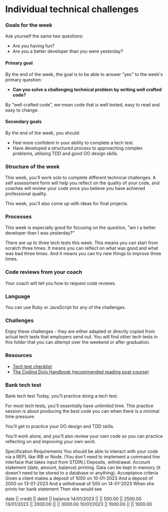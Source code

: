# Individual technical challenges

### Goals for the week

Ask yourself the same two questions:

- Are you having fun?
- Are you a better developer than you were yesterday?

#### Primary goal

By the end of the week, the goal is to be able to answer "yes" to the week's primary question:

- **Can you solve a challenging technical problem by writing well crafted code?**

By "well crafted code", we mean code that is well tested, easy to read and easy to change.

#### Secondary goals

By the end of the week, you should:

- Feel more confident in your ability to complete a tech test.
- Have developed a structured process to approaching complex problems, utilising TDD and good OO design skills.

### Structure of the week

This week, you'll work solo to complete different technical challenges. A self assessment form will help you reflect on the quality of your code, and coaches will review your code once you believe you have achieved professional quality.

This week, you'll also come up with ideas for final projects.

### Processes

This week is especially good for focusing on the question, "am I a better developer than I was yesterday?"

There are up to three tech tests this week. This means you can start from scratch three times. It means you can reflect on what was good and what was bad three times. And it means you can try new things to improve three times.

### Code reviews from your coach

Your coach will tell you how to request code reviews.

### Language

You can use Ruby or JavaScript for any of the challenges.

### Challenges

Enjoy these challenges - they are either adapted or directly copied from actual tech tests that employers send out. You will find other tech tests in this folder that you can attempt over the weekend or after graduation.

### Resources

- [Tech test checklist](https://github.com/makersacademy/jobhunters/tree/main/pills/tech_tests)
- [The Coding Dojo Handbook (recommended reading post-course)](https://leanpub.com/codingdojohandbook)

### Bank tech test

Bank tech test
Today, you'll practice doing a tech test.

For most tech tests, you'll essentially have unlimited time. This practice session is about producing the best code you can when there is a minimal time pressure.

You'll get to practice your OO design and TDD skills.

You'll work alone, and you'll also review your own code so you can practice reflecting on and improving your own work.

Specification
Requirements
You should be able to interact with your code via a REPL like IRB or Node. (You don't need to implement a command line interface that takes input from STDIN.)
Deposits, withdrawal.
Account statement (date, amount, balance) printing.
Data can be kept in memory (it doesn't need to be stored to a database or anything).
Acceptance criteria
Given a client makes a deposit of 1000 on 10-01-2023
And a deposit of 2000 on 13-01-2023
And a withdrawal of 500 on 14-01-2023
When she prints her bank statement
Then she would see

date || credit || debit || balance
14/01/2023 || || 500.00 || 2500.00
13/01/2023 || 2000.00 || || 3000.00
10/01/2023 || 1000.00 || || 1000.00
